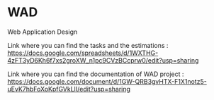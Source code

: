 # WAD
Web Application Design

Link where you can find the tasks and the estimations :
https://docs.google.com/spreadsheets/d/1WXTHG-4zFT3yD6Kh6f7xs2groXW_n1pc9CVzBCcprw0/edit?usp=sharing


Link where you can find the documentation of WAD project : 
https://docs.google.com/document/d/1GW-QRB3gvHTX-F1X1notz5-uEvK7hbFoXoKpfGVkLlI/edit?usp=sharing
